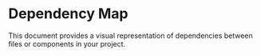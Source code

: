 # Dependency Map

This document provides a visual representation of dependencies between files or components in your project.

